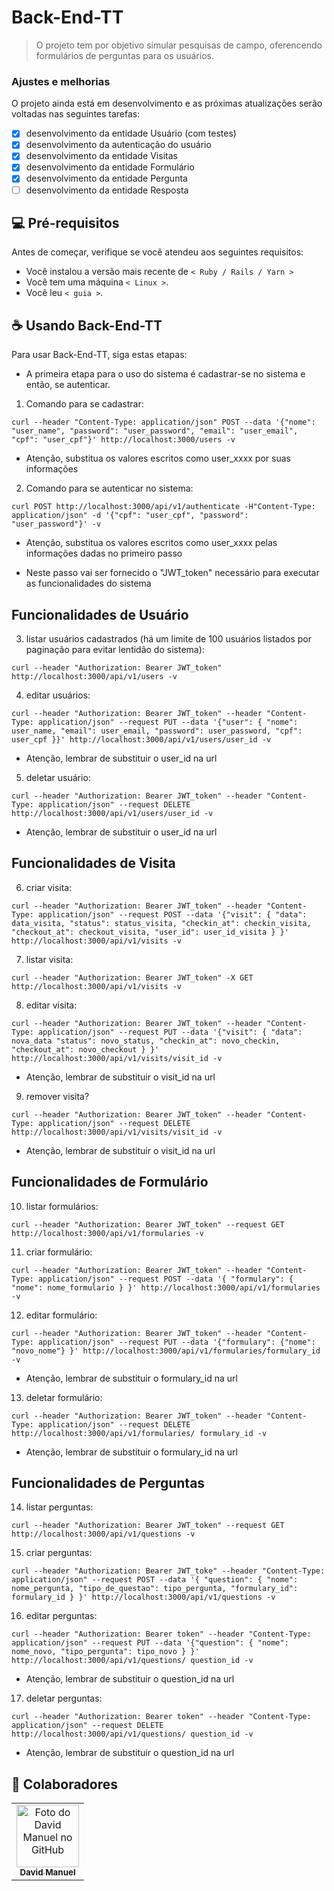 # Back-End-TT

> O projeto tem por objetivo simular pesquisas de campo, oferencendo formulários de perguntas para os usuários.

### Ajustes e melhorias

O projeto ainda está em desenvolvimento e as próximas atualizações serão voltadas nas seguintes tarefas:

- [x] desenvolvimento da entidade Usuário (com testes)
- [x] desenvolvimento da autenticação do usuário
- [x] desenvolvimento da entidade Visitas
- [x] desenvolvimento da entidade Formulário
- [x] desenvolvimento da entidade Pergunta
- [ ] desenvolvimento da entidade Resposta

## 💻 Pré-requisitos

Antes de começar, verifique se você atendeu aos seguintes requisitos:

* Você instalou a versão mais recente de `< Ruby / Rails / Yarn >`
* Você tem uma máquina `< Linux >`.
* Você leu `< guia >`.


## ☕ Usando Back-End-TT

Para usar Back-End-TT, siga estas etapas:

* A primeira etapa para o uso do sistema é cadastrar-se no sistema e então, se autenticar.

1. Comando para se cadastrar:
```
curl --header "Content-Type: application/json" POST --data '{"nome": "user_name", "password": "user_password", "email": "user_email", "cpf": "user_cpf"}' http://localhost:3000/users -v
```
* Atenção, substitua os valores escritos como user_xxxx por suas informações

2. Comando para se autenticar no sistema:
```
curl POST http://localhost:3000/api/v1/authenticate -H"Content-Type: application/json" -d '{"cpf": "user_cpf", "password": "user_password"}' -v
```
* Atenção, substitua os valores escritos como user_xxxx pelas informações dadas no primeiro passo

* Neste passo vai ser fornecido o "JWT_token" necessário para executar as funcionalidades do sistema


## Funcionalidades de Usuário

3. listar usuários cadastrados (há um limite de 100 usuários listados por paginação para evitar lentidão do sistema):

```
curl --header "Authorization: Bearer JWT_token" http://localhost:3000/api/v1/users -v
```


4. editar usuários:

```
curl --header "Authorization: Bearer JWT_token" --header "Content-Type: application/json" --request PUT --data '{"user": { "nome": user_name, "email": user_email, "password": user_password, "cpf": user_cpf }}' http://localhost:3000/api/v1/users/user_id -v
```

* Atenção, lembrar de substituir o user_id na url

5. deletar usuário:

```
curl --header "Authorization: Bearer JWT_token" --header "Content-Type: application/json" --request DELETE http://localhost:3000/api/v1/users/user_id -v
```

* Atenção, lembrar de substituir o user_id na url

## Funcionalidades de Visita

6. criar visita:

```
curl --header "Authorization: Bearer JWT_token" --header "Content-Type: application/json" --request POST --data '{"visit": { "data": data_visita, "status": status_visita, "checkin_at": checkin_visita, "checkout_at": checkout_visita, "user_id": user_id_visita } }' http://localhost:3000/api/v1/visits -v
```

7. listar visita:

```
curl --header "Authorization: Bearer JWT_token" -X GET http://localhost:3000/api/v1/visits -v
```

8. editar visita:

```
curl --header "Authorization: Bearer JWT_token" --header "Content-Type: application/json" --request PUT --data '{"visit": { "data": nova_data "status": novo_status, "checkin_at": novo_checkin, "checkout_at": novo_checkout } }' http://localhost:3000/api/v1/visits/visit_id -v
```

* Atenção, lembrar de substituir o visit_id na url

9. remover visita?

```
curl --header "Authorization: Bearer JWT_token" --header "Content-Type: application/json" --request DELETE http://localhost:3000/api/v1/visits/visit_id -v
```

* Atenção, lembrar de substituir o visit_id na url

## Funcionalidades de Formulário

10. listar formulários:

```
curl --header "Authorization: Bearer JWT_token" --request GET http://localhost:3000/api/v1/formularies -v
```

11. criar formulário:

```
curl --header "Authorization: Bearer JWT_token" --header "Content-Type: application/json" --request POST --data '{ "formulary": { "nome": nome_formulario } }' http://localhost:3000/api/v1/formularies -v
```

12. editar formulário:

```
curl --header "Authorization: Bearer JWT_token" --header "Content-Type: application/json" --request PUT --data '{"formulary": {"nome": "novo_nome"} }' http://localhost:3000/api/v1/formularies/formulary_id -v
```

* Atenção, lembrar de substituir o formulary_id na url

13. deletar formulário:

```
curl --header "Authorization: Bearer JWT_token" --header "Content-Type: application/json" --request DELETE http://localhost:3000/api/v1/formularies/ formulary_id -v
```

* Atenção, lembrar de substituir o formulary_id na url

## Funcionalidades de Perguntas

14. listar perguntas:

```
curl --header "Authorization: Bearer JWT_token" --request GET http://localhost:3000/api/v1/questions -v
```

15. criar perguntas:

```
curl --header "Authorization: Bearer JWT_toke" --header "Content-Type: application/json" --request POST --data '{ "question": { "nome": nome_pergunta, "tipo_de_questao": tipo_pergunta, "formulary_id": formulary_id } }' http://localhost:3000/api/v1/questions -v
```

16. editar perguntas:

```
curl --header "Authorization: Bearer token" --header "Content-Type: application/json" --request PUT --data '{"question": { "nome": nome_novo, "tipo_pergunta": tipo_novo } }' http://localhost:3000/api/v1/questions/ question_id -v
```

* Atenção, lembrar de substituir o question_id na url

17. deletar perguntas:

```
curl --header "Authorization: Bearer token" --header "Content-Type: application/json" --request DELETE http://localhost:3000/api/v1/questions/ question_id -v
```

* Atenção, lembrar de substituir o question_id na url





## 🤝 Colaboradores

<table>
  <tr>
    <td align="center">
      <a href="#">
        <img src="https://avatars.githubusercontent.com/u/55093303?s=400&u=89f708771cae690428170a701a7b1ec2bc6ce98c&v=4" width="100px;" alt="Foto do David Manuel no GitHub"/><br>
        <sub>
          <b>David Manuel</b>
        </sub>
      </a>
    </td>
  </tr>
</table>